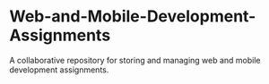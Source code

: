 # Web-and-Mobile-Development-Assignments
A collaborative repository for storing and managing web and mobile development assignments.

